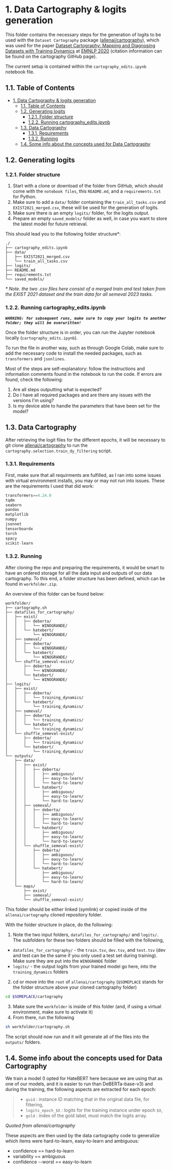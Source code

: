 # 1. Data Cartography \& logits generation
This folder contains the necessary steps for the generation of logits to be used with the `Dataset Cartography` package ([allenai/cartography](https://github.com/allenai/cartography)), which was used for the paper [Dataset Cartography: Mapping and Diagnosing Datasets with Training Dynamics](https://aclanthology.org/2020.emnlp-main.746) at [EMNLP 2020](https://2020.emnlp.org/) (citation information can be found on the cartography GitHub page).

The current setup is contained within the `cartography_edits.ipynb` notebook file.

## 1.1. Table of Contents
- [1. Data Cartography \& logits generation](#1-data-cartography--logits-generation)
  - [1.1. Table of Contents](#11-table-of-contents)
  - [1.2. Generating logits](#12-generating-logits)
    - [1.2.1. Folder structure](#121-folder-structure)
    - [1.2.2. Running cartography\_edits.ipynb](#122-running-cartography_editsipynb)
  - [1.3. Data Cartography](#13-data-cartography)
    - [1.3.1. Requirements](#131-requirements)
    - [1.3.2. Running](#132-running)
  - [1.4. Some info about the concepts used for Data Cartography](#14-some-info-about-the-concepts-used-for-data-cartography)

## 1.2. Generating logits
### 1.2.1. Folder structure
1. Start with a clone or download of the folder from GitHub, which should come with the `notebook files`, this `README.md`, and a `requirements.txt` for Python.
2. Make sure to add a `data/` folder containing the `train_all_tasks.csv` and `EXIST2021_merged.csv`, these will be used for the generation of logits.
3. Make sure there is an empty `logits/` folder, for the logits output.
4. Prepare an empty `saved_models/` folder as well, in case you want to store the latest model for future retrieval.

This should lead you to the following folder structure\*:
```
./
├── cartography_edits.ipynb
├── data/
│   ├── EXIST2021_merged.csv
│   └── train_all_tasks.csv
├── logits/
├── README.md
├── requirements.txt
└── saved_models/
```
*\* Note. the two .csv files here consist of a merged train and test taken from the EXIST 2021 dataset and the train data for all semeval 2023 tasks.*

### 1.2.2. Running cartography_edits.ipynb
***`WARNING: for subsequent runs, make sure to copy your logits to another folder; they will be overwritten!`***

Once the folder structure is in order, you can run the Jupyter notebook locally (`cartography_edits.ipynb`).

To run the file in another way, such as through Google Colab, make sure to add the necessary code to install the needed packages, such as `transformers` and `jsonlines`.

Most of the steps are self-explanatory: follow the instructions and information comments found in the notebook to run the code.
If errors are found, check the following:
1. Are all steps outputting what is expected?
2. Do I have all required packages and are there any issues with the versions I'm using?
3. Is my device able to handle the parameters that have been set for the model?

## 1.3. Data Cartography
After retrieving the logit files for the different epochs, it will be necessary to git clone [allenai/cartography](https://github.com/allenai/cartography) to run the `cartography.selection.train_dy_filtering` script.

### 1.3.1. Requirements

First, make sure that all requirments are fulfilled, as I ran into some issues with virtual environment installs, you may or may not run into issues. These are the requirements I used that did work:

```python
transformers==4.24.0
tqdm
seaborn
pandas
matplotlib
numpy
jsonnet
tensorboardx
torch
spacy
scikit-learn
```

### 1.3.2. Running

After cloning the repo and preparing the requirements, it would be smart to have an ordered storage for all the data input and outputs of our data cartography. To this end, a folder structure has been defined, which can be found in `workfolder.zip`.

An overview of this folder can be found below:

```
workfolder/
├── cartography.sh
├── datafiles_for_cartography/
│   ├── exist/
│   │   ├── deberta/
│   │   │   └── WINOGRANDE/
│   │   └── hatebert/
│   │       └── WINOGRANDE/
│   ├── semeval/
│   │   ├── deberta/
│   │   │   └── WINOGRANDE/
│   │   └── hatebert/
│   │       └── WINOGRANDE/
│   └── shuffle_semeval-exist/
│       ├── deberta/
│       │   └── WINOGRANDE/
│       └── hatebert/
│           └── WINOGRANDE/
├── logits/
│   ├── exist/
│   │   ├── deberta/
│   │   │   └── training_dynamics/
│   │   └── hatebert/
│   │       └── training_dynamics/
│   ├── semeval/
│   │   ├── deberta/
│   │   │   └── training_dynamics/
│   │   └── hatebert/
│   │       └── training_dynamics/
│   └── shuffle_semeval-exist/
│       ├── deberta/
│       │   └── training_dynamics/
│       └── hatebert/
│           └── training_dynamics/
└── outputs/
    ├── data/
    │   ├── exist/
    │   │   ├── deberta/
    │   │   │   ├── ambiguous/
    │   │   │   ├── easy-to-learn/
    │   │   │   └── hard-to-learn/
    │   │   └── hatebert/
    │   │       ├── ambiguous/
    │   │       ├── easy-to-learn/
    │   │       └── hard-to-learn/
    │   ├── semeval/
    │   │   ├── deberta/
    │   │   │   ├── ambiguous/
    │   │   │   ├── easy-to-learn/
    │   │   │   └── hard-to-learn/
    │   │   └── hatebert/
    │   │       ├── ambiguous/
    │   │       ├── easy-to-learn/
    │   │       └── hard-to-learn/
    │   └── shuffle_semeval-exist/
    │       ├── deberta/
    │       │   ├── ambiguous/
    │       │   ├── easy-to-learn/
    │       │   └── hard-to-learn/
    │       └── hatebert/
    │           ├── ambiguous/
    │           ├── easy-to-learn/
    │           └── hard-to-learn/
    └── maps/
        ├── exist/
        ├── semeval/
        └── shuffle_semeval-exist/
```

This folder should be either linked (symlink) or copied inside of the `allenai/cartography` cloned repository folder.

With the folder structure in place, do the following:
1. Note the two input folders, `datafiles_for_cartography/` and `logits/`. The subfolders for these two folders should be filled with the following,
  - `datafiles_for_cartography/` - the `train.tsv`, `dev.tsv`, and `test.tsv` (dev and test can be the same if you only used a test set during training). Make sure they are put into the `WINOGRANDE` folder
  - `logits/` - the output logits from your trained model go here, into the `training_dynamics` folders
2. cd or move into the `root` of `allenai/cartography` (`$SOMEPLACE` stands for the folder structure above your cloned cartography folder)
```bash
cd $SOMEPLACE/cartography
```
3. Make sure the `workfolder` is inside of this folder (and, if using a virtual environment, make sure to activate it)
4. From there, run the following
```bash
sh workfolder/cartography.sh
```

The script should now run and it will generate all of the files into the `outputs/` folders.

## 1.4. Some info about the concepts used for Data Cartography
We train a model (I opted for HateBERT here because we are using that as one of our models, and it is easier to run than DeBERTa-base-v3) and during the training, the following aspects are extracted for each epoch:
> - `guid` : instance ID matching that in the original data file, for filtering,
> - `logits_epoch_$X` : logits for the training instance under epoch `$X`,
> - `gold` : index of the gold label, must match the logits array.

*Quoted from allenai/cartography*

These aspects are then used by the data cartography code to generalize which items were hard-to-learn, easy-to-learn and ambiguous:

- confidence == hard-to-learn
- variability == ambiguous
- confidence --worst == easy-to-learn







